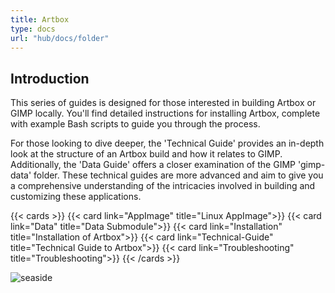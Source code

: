 ```yaml
---
title: Artbox
type: docs
url: "hub/docs/folder"
---
```


## Introduction

This series of guides is designed for those interested in building Artbox or GIMP locally. You'll find detailed instructions for installing Artbox, complete with example Bash scripts to guide you through the process.

For those looking to dive deeper, the 'Technical Guide' provides an in-depth look at the structure of an Artbox build and how it relates to GIMP. Additionally, the 'Data Guide' offers a closer examination of the GIMP 'gimp-data' folder. These technical guides are more advanced and aim to give you a comprehensive understanding of the intricacies involved in building and customizing these applications.

{{< cards >}}
  {{< card link="AppImage" title="Linux AppImage">}}
  {{< card link="Data" title="Data Submodule">}}
  {{< card link="Installation" title="Installation of Artbox">}}
  {{< card link="Technical-Guide" title="Technical Guide to Artbox">}}
  {{< card link="Troubleshooting" title="Troubleshooting">}}
{{< /cards >}}

![seaside](/images/gallery/at_the_seaside_tlined_final.webp)